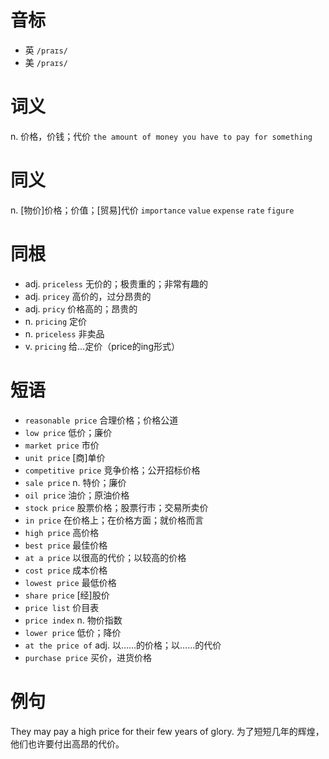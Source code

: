 # 音标

- 英 `/praɪs/`
- 美 `/praɪs/`

# 词义

n. 价格，价钱；代价
`the amount of money you have to pay for something`

# 同义

n. [物价]价格；价值；[贸易]代价
`importance` `value` `expense` `rate` `figure`

# 同根

- adj. `priceless` 无价的；极贵重的；非常有趣的
- adj. `pricey` 高价的，过分昂贵的
- adj. `pricy` 价格高的；昂贵的
- n. `pricing` 定价
- n. `priceless` 非卖品
- v. `pricing` 给…定价（price的ing形式）

# 短语

- `reasonable price` 合理价格；价格公道
- `low price` 低价；廉价
- `market price` 市价
- `unit price` [商]单价
- `competitive price` 竞争价格；公开招标价格
- `sale price` n. 特价；廉价
- `oil price` 油价；原油价格
- `stock price` 股票价格；股票行市；交易所卖价
- `in price` 在价格上；在价格方面；就价格而言
- `high price` 高价格
- `best price` 最佳价格
- `at a price` 以很高的代价；以较高的价格
- `cost price` 成本价格
- `lowest price` 最低价格
- `share price` [经]股价
- `price list` 价目表
- `price index` n. 物价指数
- `lower price` 低价；降价
- `at the price of` adj. 以……的价格；以……的代价
- `purchase price` 买价，进货价格

# 例句

They may pay a high price for their few years of glory.
为了短短几年的辉煌，他们也许要付出高昂的代价。


